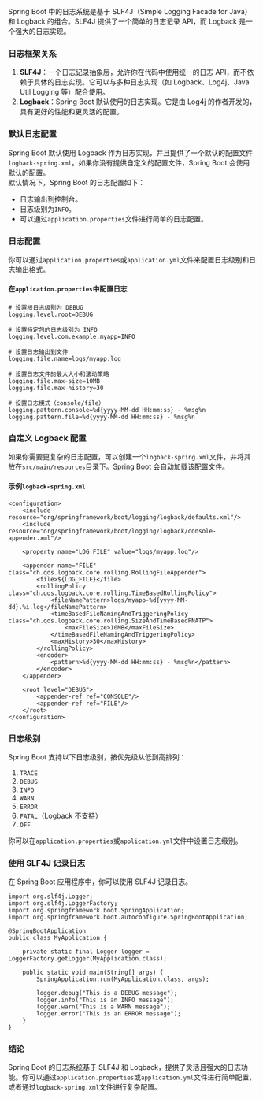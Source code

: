 Spring Boot 中的日志系统是基于 SLF4J（Simple Logging Facade for Java）和 Logback 的组合。SLF4J 提供了一个简单的日志记录 API，而 Logback 是一个强大的日志实现。
### 日志框架关系

1. **SLF4J**：一个日志记录抽象层，允许你在代码中使用统一的日志 API，而不依赖于具体的日志实现。它可以与多种日志实现（如 Logback、Log4j、Java Util Logging 等）配合使用。
2. **Logback**：Spring Boot 默认使用的日志实现。它是由 Log4j 的作者开发的，具有更好的性能和更灵活的配置。
### 默认日志配置
Spring Boot 默认使用 Logback 作为日志实现，并且提供了一个默认的配置文件`logback-spring.xml`。如果你没有提供自定义的配置文件，Spring Boot 会使用默认的配置。<br />默认情况下，Spring Boot 的日志配置如下：

- 日志输出到控制台。
- 日志级别为`INFO`。
- 可以通过`application.properties`文件进行简单的日志配置。
### 日志配置
你可以通过`application.properties`或`application.yml`文件来配置日志级别和日志输出格式。
#### 在`application.properties`中配置日志
```
# 设置根日志级别为 DEBUG
logging.level.root=DEBUG

# 设置特定包的日志级别为 INFO
logging.level.com.example.myapp=INFO

# 设置日志输出到文件
logging.file.name=logs/myapp.log

# 设置日志文件的最大大小和滚动策略
logging.file.max-size=10MB
logging.file.max-history=30

# 设置日志模式（console/file）
logging.pattern.console=%d{yyyy-MM-dd HH:mm:ss} - %msg%n
logging.pattern.file=%d{yyyy-MM-dd HH:mm:ss} - %msg%n
```
### 自定义 Logback 配置
如果你需要更复杂的日志配置，可以创建一个`logback-spring.xml`文件，并将其放在`src/main/resources`目录下。Spring Boot 会自动加载该配置文件。
#### 示例`logback-spring.xml`
```
<configuration>
    <include resource="org/springframework/boot/logging/logback/defaults.xml"/>
    <include resource="org/springframework/boot/logging/logback/console-appender.xml"/>

    <property name="LOG_FILE" value="logs/myapp.log"/>

    <appender name="FILE" class="ch.qos.logback.core.rolling.RollingFileAppender">
        <file>${LOG_FILE}</file>
        <rollingPolicy class="ch.qos.logback.core.rolling.TimeBasedRollingPolicy">
            <fileNamePattern>logs/myapp-%d{yyyy-MM-dd}.%i.log</fileNamePattern>
            <timeBasedFileNamingAndTriggeringPolicy class="ch.qos.logback.core.rolling.SizeAndTimeBasedFNATP">
                <maxFileSize>10MB</maxFileSize>
            </timeBasedFileNamingAndTriggeringPolicy>
            <maxHistory>30</maxHistory>
        </rollingPolicy>
        <encoder>
            <pattern>%d{yyyy-MM-dd HH:mm:ss} - %msg%n</pattern>
        </encoder>
    </appender>

    <root level="DEBUG">
        <appender-ref ref="CONSOLE"/>
        <appender-ref ref="FILE"/>
    </root>
</configuration>
```
### 日志级别
Spring Boot 支持以下日志级别，按优先级从低到高排列：

1. `TRACE`
2. `DEBUG`
3. `INFO`
4. `WARN`
5. `ERROR`
6. `FATAL`（Logback 不支持）
7. `OFF`

你可以在`application.properties`或`application.yml`文件中设置日志级别。
### 使用 SLF4J 记录日志
在 Spring Boot 应用程序中，你可以使用 SLF4J 记录日志。
```
import org.slf4j.Logger;
import org.slf4j.LoggerFactory;
import org.springframework.boot.SpringApplication;
import org.springframework.boot.autoconfigure.SpringBootApplication;

@SpringBootApplication
public class MyApplication {

    private static final Logger logger = LoggerFactory.getLogger(MyApplication.class);

    public static void main(String[] args) {
        SpringApplication.run(MyApplication.class, args);

        logger.debug("This is a DEBUG message");
        logger.info("This is an INFO message");
        logger.warn("This is a WARN message");
        logger.error("This is an ERROR message");
    }
}
```
### 结论
Spring Boot 的日志系统基于 SLF4J 和 Logback，提供了灵活且强大的日志功能。你可以通过`application.properties`或`application.yml`文件进行简单配置，或者通过`logback-spring.xml`文件进行复杂配置。
